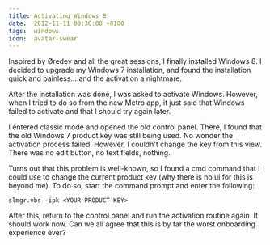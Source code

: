 ```yaml
---
title: Activating Windows 8
date:  2012-11-11 00:30:00 +0100
tags:  windows
icon:  avatar-swear
---
```


Inspired by Øredev and all the great sessions, I finally installed Windows 8. I 
decided to upgrade my Windows 7 installation, and found the installation quick 
and painless....and the activation a nightmare. 

After the installation was done, I was asked to activate Windows. However, when
I tried to do so from the new Metro app, it just said that Windows failed to
activate and that I should try again later.

I entered classic mode and opened the old control panel. There, I found that the
old Windows 7 product key was still being used. No wonder the activation process
failed. However, I couldn't change the key from this view. There was no edit button, 
no text fields, nothing.

Turns out that this problem is well-known, so I found a cmd command that I could 
use to change the current product key (why there is no ui for this is beyond me). 
To do so, start the command prompt and enter the following:

`slmgr.vbs -ipk <YOUR PRODUCT KEY>`

After this, return to the control panel and run the activation routine again. 
It should work now. Can we all agree that this is by far the worst onboarding 
experience ever?